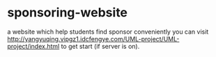 # sponsoring-website
a website which help students find sponsor conveniently
you can visit http://yangyuqing.vipgz1.idcfengye.com/UML-project/UML-project/index.html to get start (if server is on).
